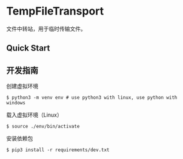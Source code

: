 # TempFileTransport

文件中转站，用于临时传输文件。


## Quick Start

## 开发指南

创建虚拟环境
```console
$ python3 -m venv env # use python3 with linux, use python with windows
```

载入虚拟环境（Linux）
```dotnetcli
$ source ./env/bin/activate 
```


安装依赖包
```console
$ pip3 install -r requirements/dev.txt
```

